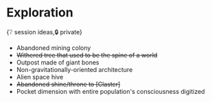 # Exploration

{❔ session ideas,🔒 private}

- Abandoned mining colony
- ~~Withered tree that used to be the spine of a world~~
- Outpost made of giant bones
- Non-gravitationally-oriented architecture
- Alien space hive
- ~~Abandoned shine/throne to [Claster]~~
- Pocket dimension with entire population's consciousness digitized
